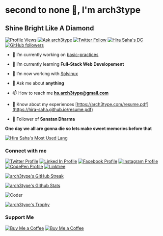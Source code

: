 # second to none 👋, I'm arch3type

## Shine Bright Like A Diamond

[![Profile Views](https://komarev.com/ghpvc/?username=hira-saha&label=Profile%20views&color=0e75b6&style=flat)][git]
[![Ask arch3type](https://img.shields.io/badge/Ask%20me-anything-1abc9c.svg)][mail]
[![Twitter Follow](https://img.shields.io/twitter/follow/hs_arch3type?logo=twitter&style=social)][twit]
[![Hira Saha's DC](https://badgen.net/discord/online-members/VaDz5bBQbr)][dc]
[![GitHub followers](https://img.shields.io/github/followers/hira-saha?label=Follow&style=social)][git]

- 🔭 I’m currently working on [basic-practices](https://github.com/hira-saha/basic-practices)

- 🌱 I’m currently learning **Full-Stack Web Developement**

- 👯 I’m now working with [Solvinux](https://github.com/Solvinux/io)

<!-- - 📝 I regularly write articles on [https://arch3type.com/blog](https://discord.gg/VaDz5bBQbr) -->

- 💬 Ask me about **anything**

- 📫 How to reach me **hs.arch3type@gmail.com**

- 📄 Know about my experiences [https://arch3type.com/resume.pdf](https://hira-saha.github.io/resume.pdf)

- 🧬 Follower of **Sanatan Dharma**

**One day we all are gonna die so lets make sweet memories before that**

[![Hira Saha's Most Used Lang](https://github-readme-stats.vercel.app/api/top-langs/?username=hira-saha&layout=compact&theme=ayu-mirage)][git]

### Connect with me

[![Twitter Profile](https://img.shields.io/badge/Twitter-%231877F2.svg?&style=flat-square&logo=twitter&logoColor=white&color=071A2C)][twit]
[![Linked In Profile](https://img.shields.io/badge/LinkedIn-%230077B5.svg?&style=flat-square&logo=linkedin&logoColor=white&color=071A2C)][li]
[![Facebook Profile](https://img.shields.io/badge/Facebook-%231877F2.svg?&style=flat-square&logo=facebook&logoColor=white&color=071A2C)][fb]
[![Instagram Profile](https://img.shields.io/badge/Instagram-%23E4405F.svg?&style=flat-square&logo=instagram&logoColor=white&color=071A2C)][fin]
[![CodePen Profile](https://img.shields.io/badge/CodePen-%230077B5.svg?&style=flat-square&logo=codepen&logoColor=white&color=071A2C)][cp]
[![Linktree](https://img.shields.io/badge/linktree-%230077B5.svg?&style=flat-square&logo=linktree&logoColor=white&color=071A2C)][lktre]

[![arch3type's GitHub Streak](http://github-readme-streak-stats.herokuapp.com?user=hira-saha&theme=garden&hide_border=true&date_format=M%20j%5B%2C%20Y%5D)][git]

[![arch3type's Github Stats](https://github-readme-stats.vercel.app/api?username=hira-saha&show_icons=true&theme=moltack&count_private=true)][git]

![Coder](https://media.giphy.com/media/SWoSkN6DxTszqIKEqv/giphy.gif)

[![arch3type's Trophy](https://github-profile-trophy.vercel.app/?username=hira-saha&no-frame=true&theme=nord&row=1)][git]

### Support Me

[![Buy Me a Coffee](https://img.shields.io/badge/-Buy%20Me%20A%20Coffee-yellow?style=social&logo=buymeacoffee)][bmc]
[![Buy Me a Coffee](https://img.shields.io/badge/-Buy%20Me%20A%20Coffee-yellow?style=social&logo=kofi)][kf]

<!-- [![Code Sandbox Profile](https://img.shields.io/badge/CodeSandbox-%230077B5.svg?&style=flat-square&logo=codesandbox&logoColor=white&color=071A2C)][csb]
[![Kaggle Profile](https://img.shields.io/badge/Kaggle-%230077B5.svg?&style=flat-square&logo=kaggle&logoColor=white&color=071A2C)][kgl]
[![Dribbble Profile](https://img.shields.io/badge/Dribbble-%230077B5.svg?&style=flat-square&logo=dribbble&logoColor=white&color=071A2C)][drb]
[![Behance profile](https://img.shields.io/badge/BEhance-%230077B5.svg?&style=flat-square&logo=behance&logoColor=white&color=071A2C)][bhn]
[![HashNode Profile](https://img.shields.io/badge/Hashnode-%230077B5.svg?&style=flat-square&logo=hashnode&logoColor=white&color=071A2C)][hn]
[![Medium Profile](https://img.shields.io/badge/Medium-%230077B5.svg?&style=flat-square&logo=medium&logoColor=white&color=071A2C)][md]
[![CodeChef Profile](https://img.shields.io/badge/CodeChef-%230077B5.svg?&style=flat-square&logo=codechef&logoColor=white&color=071A2C)][cc]
[![HackerRank Profile](https://img.shields.io/badge/HackerRank-%230077B5.svg?&style=flat-square&logo=hackerrank&logoColor=white&color=071A2C)][hr]
[![CodeForces Profile](https://img.shields.io/badge/CodeForces-%230077B5.svg?&style=flat-square&logo=codeforces&logoColor=white&color=071A2C)][cf]
[![LeetCode Profile](https://img.shields.io/badge/LeetCode-%230077B5.svg?&style=flat-square&logo=leetcode&logoColor=white&color=071A2C)][lc]
[![HackerEarth Profile](https://img.shields.io/badge/HackerEarth-%230077B5.svg?&style=flat-square&logo=hackerearth&logoColor=white&color=071A2C)][he]
[![Geek for Geeks Profile](https://img.shields.io/badge/GFG-%230077B5.svg?&style=flat-square&logo=geeksforgeeks&logoColor=white&color=071A2C)][gfg]
[![TopCoder Profile](https://img.shields.io/badge/TopCoder-%230077B5.svg?&style=flat-square&logo=topcoder&logoColor=white&color=071A2C)][tc]
[![Dev.to Profile](https://img.shields.io/badge/Dev.to-%230077B5.svg?&style=flat-square&logo=devdotto&logoColor=white&color=071A2C)][dt]
[![Stack Overflow Profile](https://img.shields.io/badge/StackOverflow-%230077B5.svg?&style=flat-square&logo=stackoverflow&logoColor=white&color=071A2C)][so]
[![Discord Server](https://img.shields.io/badge/Discord-%230077B5.svg?&style=flat-square&logo=discord&logoColor=white&color=071A2C)][dc] -->

[mail]: mailto:hs.arch3type@gmail.com "Send mail to arch3type"
[twit]: https://twitter.com/hs_arch3type
[dc]: https://discord.com/invite/VaDz5bBQbr
[git]: https://hira-saha.github.io/ "hira-saha"
[cp]: https://codepen.io/
[dt]: https://dev.to/
[li]: https://linkedin.com/in/
[so]: https://stackoverflow.com/users/19059119/
[csb]: https://codesandbox.com/
[kgl]: https://kaggle.com/
[fb]: https://fb.com/arch3type
[fin]: https://instagram.com/hs_arch3type
[drb]: https://dribbble.com/
[bhn]: https://www.behance.net/
[hn]: https://hashnode.com/@
[md]: https://medium.com/@
[cc]: https://www.codechef.com/users/
[hr]: https://www.hackerrank.com/
[cf]: https://codeforces.com/profile/
[lc]: https://www.leetcode.com/
[he]: https://www.hackerearth.com/
[gfg]: https://auth.geeksforgeeks.org/user/
[tc]: https://www.topcoder.com/members/
[bmc]: https://www.buymeacoffee.com/
[kf]: https://ko-fi.com/
[lktre]: https://linktr.ee/hs_arch3type
